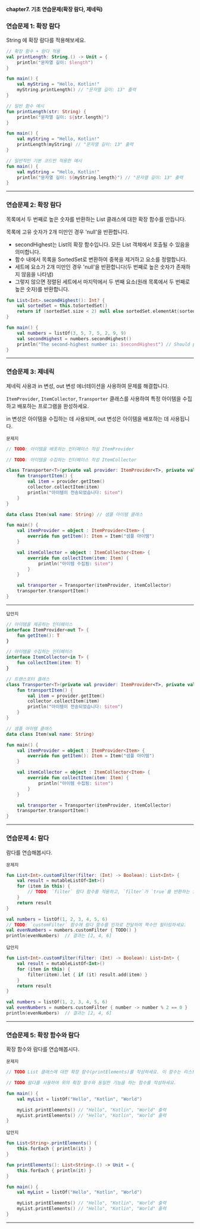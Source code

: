 #### chapter7. 기초 연습문제(확장 람다, 제네릭)

### 연습문제 1: 확장 람다

String 에 확장 람다를 적용해보세요.

```kotlin
// 확장 함수 + 람다 적용
val printLength: String.() -> Unit = {
    println("문자열 길이: $length")
}

fun main() {
    val myString = "Hello, Kotlin!"
    myString.printLength() // "문자열 길이: 13" 출력
}
```
```kotlin
// 일반 함수 예시
fun printLength(str: String) {
    println("문자열 길이: ${str.length}")
}

fun main() {
    val myString = "Hello, Kotlin!"
    printLength(myString) // "문자열 길이: 13" 출력
}
```
```kotlin
// 일반적인 기본 코드만 적용한 예시
fun main() {
    val myString = "Hello, Kotlin!"
    println("문자열 길이: ${myString.length}") // "문자열 길이: 13" 출력
}
```


---


### 연습문제 2: 확장 람다

목록에서 두 번째로 높은 숫자를 반환하는 List<Int> 클래스에 대한 확장 함수를 만듭니다.

목록에 고유 숫자가 2개 미만인 경우 'null'을 반환합니다.

- secondHighest는 List<Int>의 확장 함수입니다. 모든 List<Int> 객체에서 호출될 수 있음을 의미합니다.
- 함수 내에서 목록을 SortedSet로 변환하여 중복을 제거하고 요소를 정렬합니다.
- 세트에 요소가 2개 미만인 경우 'null'을 반환합니다(두 번째로 높은 숫자가 존재하지 않음을 나타냄)
- 그렇지 않으면 정렬된 세트에서 마지막에서 두 번째 요소(원래 목록에서 두 번째로 높은 숫자)를 반환합니다.

```kotlin
fun List<Int>.secondHighest(): Int? {
    val sortedSet = this.toSortedSet()
    return if (sortedSet.size < 2) null else sortedSet.elementAt(sortedSet.size - 2)
}

fun main() {
    val numbers = listOf(3, 5, 7, 5, 2, 9, 9)
    val secondHighest = numbers.secondHighest()
    println("The second-highest number is: $secondHighest") // Should print 7
}
```


---


### 연습문제 3: 제네릭

제네릭 사용과 in 변성, out 변성 에너테이션을 사용하여 문제를 해결합니다.

`ItemProvider`, `ItemCollector`, `Transporter` 클래스를 사용하여 특정 아이템을 수집하고 배포하는 프로그램을 완성하세요.

in 변성은 아이템을 수집하는 데 사용되며, out 변성은 아이템을 배포하는 데 사용됩니다.

`문제지`
```kotlin
// TODO: 아이템을 배포하는 인터페이스 작성 ItemProvider

// TODO: 아이템을 수집하는 인터페이스 작성 ItemCollector

class Transporter<T>(private val provider: ItemProvider<T>, private val collector: ItemCollector<T>) {
    fun transportItem() {
        val item = provider.getItem()
        collector.collectItem(item)
        println("아이템이 전송되었습니다: $item")
    }
}

data class Item(val name: String) // 샘플 아이템 클래스

fun main() {
    val itemProvider = object : ItemProvider<Item> {
        override fun getItem(): Item = Item("샘플 아이템")
    }

    val itemCollector = object : ItemCollector<Item> {
        override fun collectItem(item: Item) {
            println("아이템 수집됨: $item")
        }
    }

    val transporter = Transporter(itemProvider, itemCollector)
    transporter.transportItem()
}
```

---


`답안지`
```kotlin
// 아이템을 제공하는 인터페이스
interface ItemProvider<out T> {
    fun getItem(): T
}

// 아이템을 수집하는 인터페이스
interface ItemCollector<in T> {
    fun collectItem(item: T)
}

// 트랜스포터 클래스
class Transporter<T>(private val provider: ItemProvider<T>, private val collector: ItemCollector<T>) {
    fun transportItem() {
        val item = provider.getItem()
        collector.collectItem(item)
        println("아이템이 전송되었습니다: $item")
    }
}

// 샘플 아이템 클래스
data class Item(val name: String)

fun main() {
    val itemProvider = object : ItemProvider<Item> {
        override fun getItem(): Item = Item("샘플 아이템")
    }

    val itemCollector = object : ItemCollector<Item> {
        override fun collectItem(item: Item) {
            println("아이템 수집됨: $item")
        }
    }

    val transporter = Transporter(itemProvider, itemCollector)
    transporter.transportItem()
}
```


---


### 연습문제 4: 람다

람다를 연습해봅시다.

`문제지`
```kotlin
fun List<Int>.customFilter(filter: (Int) -> Boolean): List<Int> {
    val result = mutableListOf<Int>()
    for (item in this) {
        // TODO: `filter` 람다 함수를 적용하고, `filter`가 `true`를 반환하는 요소만 결과 리스트에 추가하세요.
    }
    return result
}

val numbers = listOf(1, 2, 3, 4, 5, 6)
// TODO: `customFilter` 함수에 람다 함수를 인자로 전달하여 짝수만 필터링하세요.
val evenNumbers = numbers.customFilter { TODO() }
println(evenNumbers)  // 결과는 [2, 4, 6]
```

`답안지`
```kotlin
fun List<Int>.customFilter(filter: (Int) -> Boolean): List<Int> {
    val result = mutableListOf<Int>()
    for (item in this) {
        filter(item).let { if (it) result.add(item) }
    }
    return result
}

val numbers = listOf(1, 2, 3, 4, 5, 6)
val evenNumbers = numbers.customFilter { number -> number % 2 == 0 }
println(evenNumbers)  // 결과는 [2, 4, 6]
```


---


### 연습문제 5: 확장 함수와 람다

확장 함수와 람다를 연습해봅시다.

`문제지`
```kotlin
// TODO List 클래스에 대한 확장 함수(printElements)를 작성하세요. 이 함수는 리스트의 모든 요소를 출력해야 합니다.

// TODO 람다를 사용하여 위의 확장 함수와 동일한 기능을 하는 함수를 작성하세요.

fun main() {
    val myList = listOf("Hello", "Kotlin", "World")

    myList.printElements() // "Hello", "Kotlin", "World" 출력
    myList.printElements() // "Hello", "Kotlin", "World" 출력
}
```

`답안지`
```kotlin
fun List<String>.printElements() {
    this.forEach { println(it) }
}

fun printElements(): List<String>.() -> Unit = {
    this.forEach { println(it) }
}

fun main() {
    val myList = listOf("Hello", "Kotlin", "World")

    myList.printElements() // "Hello", "Kotlin", "World" 출력
    myList.printElements() // "Hello", "Kotlin", "World" 출력
}
```


---